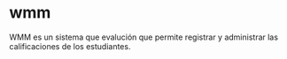 # wmm
WMM es un sistema que evalución que permite registrar y administrar las calificaciones de los estudiantes.
